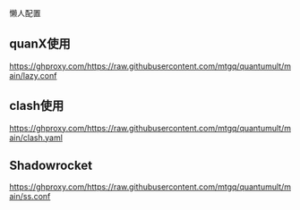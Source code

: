 懒人配置

## quanX使用

https://ghproxy.com/https://raw.githubusercontent.com/mtgq/quantumult/main/lazy.conf


## clash使用

https://ghproxy.com/https://raw.githubusercontent.com/mtgq/quantumult/main/clash.yaml

## Shadowrocket

https://ghproxy.com/https://raw.githubusercontent.com/mtgq/quantumult/main/ss.conf